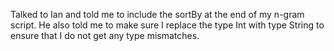 Talked to Ian and told me to include the sortBy at the end of my n-gram script. He also told me to make sure I replace the type Int with type String to ensure that I do not get any type mismatches.

